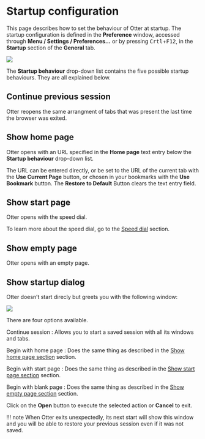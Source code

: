 # Startup configuration

This page describes how to set the behaviour of Otter at startup. The startup configuration is defined in the **Preference** window, accessed through **Menu / Settings / Preferences...** or by pressing <kbd>Crtl</kbd>+<kbd>F12</kbd>, in the **Startup** section of the **General** tab.

![](/images/preferences-window-general-tab.png)

The **Startup behaviour** drop-down list contains the five possible startup behaviours. They are all explained below.

## Continue previous session

Otter reopens the same arrangment of tabs that was present the last time the browser was exited.

## Show home page

Otter opens with an URL specified in the **Home page** text entry below the **Startup behaviour** drop-down list.

The URL can be entered directly, or be set to the URL of the current tab with the **Use Current Page** button, or chosen in your bookmarks with the **Use Bookmark** button. The **Restore to Default** Button clears the text entry field.

## Show start page

Otter opens with the speed dial.

To learn more about the speed dial, go to the [Speed dial](/basic/speed-dial.md) section.

## Show empty page

Otter opens with an empty page.

## Show startup dialog

Otter doesn’t start direcly but greets you with the following window:

![](/images/startup-dialog.png)

There are four options available.

Continue session
:   Allows you to start a saved session with all its windows and tabs.

Begin with home page
:   Does the same thing as described in the [Show home page section](#show-home-page) section.

Begin with start page
:   Does the same thing as described in the [Show start page section](#show-start-page) section.

Begin with blank page
:   Does the same thing as described in the [Show empty page section](#show-empty-page) section.

Click on the **Open** button to execute the selected action or **Cancel** to exit.

!!! note
    When Otter exits unexpectedly, its next start will show this window and you will be able to restore your previous session even if it was not saved.
